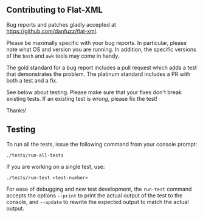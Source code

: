Contributing to Flat-XML
------------------------

Bug reports and patches gladly accepted at
<https://github.com/danfuzz/flat-xml>.

Please be maximally specific with your bug reports. In particular,
please note what OS and version you are running. In addition, the
specific versions of the `bash` and `awk` tools may come in handy.

The gold standard for a bug report includes a pull request which
adds a test that demonstrates the problem. The platinum standard
includes a PR with both a test and a fix.

See below about testing. Please make sure that your fixes don't
break existing tests. If an existing test is *wrong*, please fix
the test!

Thanks!


Testing
-------

To run all the tests, issue the following command from your console
prompt:

```shell
./tests/run-all-tests
```

If you are working on a single test, use:

```shell
./tests/run-test <test-number>
```

For ease of debugging and new test development, the `run-test` command
accepts the options `--print` to print the actual output of the
test to the console, and `--update` to rewrite the expected output to
match the actual output.
